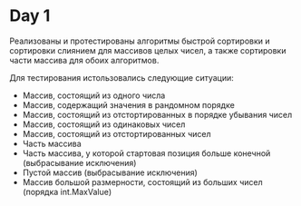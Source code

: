 # Day 1

Реализованы и протестированы алгоритмы быстрой сортировки и сортировки слиянием для массивов целых чисел,
а также сортировки части массива для обоих алгоритмов.

Для тестирования истользовались следующие ситуации:


  * Массив, состоящий из одного числа  
* Массив, содержащий значения в рандомном порядке  
* Массив, состоящий из отстортированных в порядке убывания чисел  
* Массив, состоящий из одинаковых чисел  
* Массив, состоящий из отстортированных чисел  
* Часть массива  
* Часть массива, у которой стартовая позиция больше конечной  (выбрасывание исключения)
* Пустой массив (выбрасывание исключения)
* Массив большой размерности, состоящий из больших чисел (порядка int.MaxValue)  
